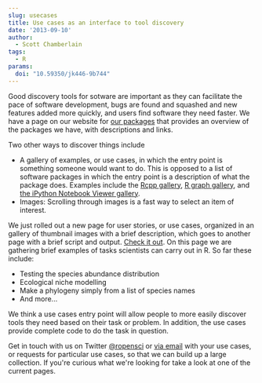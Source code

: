 ```yaml
---
slug: usecases
title: Use cases as an interface to tool discovery
date: '2013-09-10'
author:
  - Scott Chamberlain
tags:
  - R
params:
  doi: "10.59350/jk446-9b744"
---
```


Good discovery tools for sotware are important as they can facilitate the pace of software development, bugs are found and squashed and new features added more quickly, and users find software they need faster. We have a page on our website for [our packages](/packages/) that provides an overview of the packages we have, with descriptions and links.

Two other ways to discover things include

* A gallery of examples, or use cases, in which the entry point is something someone would want to do. This is opposed to a list of software packages in which the entry point is a description of what the package does. Examples include the [Rcpp gallery](https://gallery.rcpp.org/), [R graph gallery](http://www.sr.bham.ac.uk/~ajrs/R/r-gallery.html), and [the iPython Notebook Viewer gallery](https://nbviewer.ipython.org/).
* Images: Scrolling through images is a fast way to select an item of interest.

We just rolled out a new page for user stories, or use cases, organized in an gallery of thumbnail images with a brief description, which goes to another page with a brief script and output. [Check it out](/usecases/). On this page we are gathering brief examples of tasks scientists can carry out in R. So far these include:

* Testing the species abundance distribution
* Ecological niche modelling
* Make a phylogeny simply from a list of species names
* And more...

We think a use cases entry point will allow people to more easily discover tools they need based on their task or problem. In addition, the use cases provide complete code to do the task in question.

Get in touch with us on Twitter [@ropensci](https://twitter.com/ropensci) or [via email](/contact/) with your use cases, or requests for particular use cases, so that we can build up a large collection. If you're curious what we're looking for take a look at one of the current pages.
